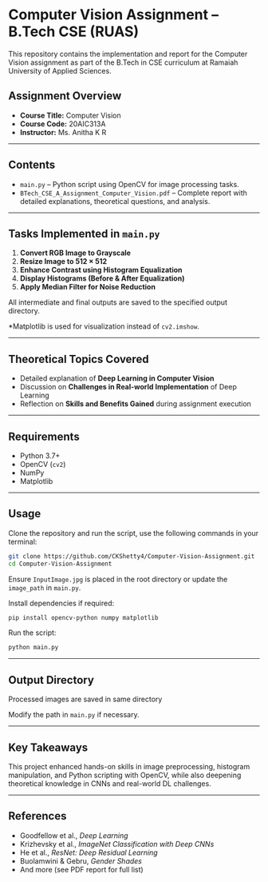 # Computer Vision Assignment – B.Tech CSE (RUAS)

This repository contains the implementation and report for the Computer Vision assignment as part of the B.Tech in CSE curriculum at Ramaiah University of Applied Sciences.

## Assignment Overview

* **Course Title:** Computer Vision
* **Course Code:** 20AIC313A
* **Instructor:** Ms. Anitha K R

---

## Contents

* `main.py` – Python script using OpenCV for image processing tasks.
* `BTech_CSE_A_Assignment_Computer_Vision.pdf` – Complete report with detailed explanations, theoretical questions, and analysis.

---

## Tasks Implemented in `main.py`

1. **Convert RGB Image to Grayscale**
2. **Resize Image to 512 × 512**
3. **Enhance Contrast using Histogram Equalization**
4. **Display Histograms (Before & After Equalization)**
5. **Apply Median Filter for Noise Reduction**

All intermediate and final outputs are saved to the specified output directory. 

*Matplotlib is used for visualization instead of `cv2.imshow`.

---

## Theoretical Topics Covered

* Detailed explanation of **Deep Learning in Computer Vision**
* Discussion on **Challenges in Real-world Implementation** of Deep Learning
* Reflection on **Skills and Benefits Gained** during assignment execution

---

## Requirements

* Python 3.7+
* OpenCV (`cv2`)
* NumPy
* Matplotlib

---

## Usage

Clone the repository and run the script, use the following commands in your terminal:

```bash
git clone https://github.com/CKShetty4/Computer-Vision-Assignment.git
cd Computer-Vision-Assignment
```

Ensure `InputImage.jpg`  is placed in the root directory or update the `image_path` in `main.py`.

Install dependencies if required:

```bash
pip install opencv-python numpy matplotlib
```

Run the script:

```bash
python main.py
```

---

## Output Directory

Processed images are saved in same directory

Modify the path in `main.py` if necessary.

---

## Key Takeaways

This project enhanced hands-on skills in image preprocessing, histogram manipulation, and Python scripting with OpenCV, while also deepening theoretical knowledge in CNNs and real-world DL challenges.

---

## References

* Goodfellow et al., *Deep Learning*
* Krizhevsky et al., *ImageNet Classification with Deep CNNs*
* He et al., *ResNet: Deep Residual Learning*
* Buolamwini & Gebru, *Gender Shades*
* And more (see PDF report for full list)

